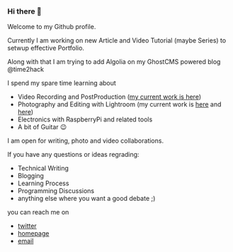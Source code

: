### Hi there 👋

<!--
**pankajpatel/pankajpatel** is a ✨ _special_ ✨ repository because its `README.md` (this file) appears on your GitHub profile.

Here are some ideas to get you started:

- 🔭 I’m currently working on ...
- 🌱 I’m currently learning ...
- 👯 I’m looking to collaborate on ...
- 🤔 I’m looking for help with ...
- 💬 Ask me about ...
- 📫 How to reach me: ...
- 😄 Pronouns: ...
- ⚡ Fun fact: ...
-->

Welcome to my Github profile.

Currently I am working on new Article and Video Tutorial (maybe Series) to setwup effective Portfolio.

Along with that I am trying to add Algolia on my GhostCMS powered blog @time2hack

I spend my spare time learning about 
- Video Recording and PostProduction ([my current work is here](https://www.youtube.com/channel/UCRu_FdU1qAuCbS2HqyZNwZA))
- Photography and Editing with Lightroom (my current work is [here](https://www.instagram.com/pankaj_patel) and [here](https://unsplash.com/@pankajpatel))
- Electronics with RaspberryPi and related tools
- A bit of Guitar 😉 

I am open for writing, photo and video collaborations.

If you have any questions or ideas regrading:
- Technical Writing
- Blogging
- Learning Process
- Programming Discussions
- anything else where you want a good debate ;) 

you can reach me on
- [twitter](@patel_pankaj_)
- [homepage](https://pankaj.pro)
- [email](mailto:hello@pankaj.pro)
